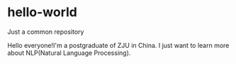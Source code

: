 # hello-world
Just a common repository

Hello everyone!I'm a postgraduate of ZJU in China.
I just want to learn more about NLP(Natural Language Processing). 
